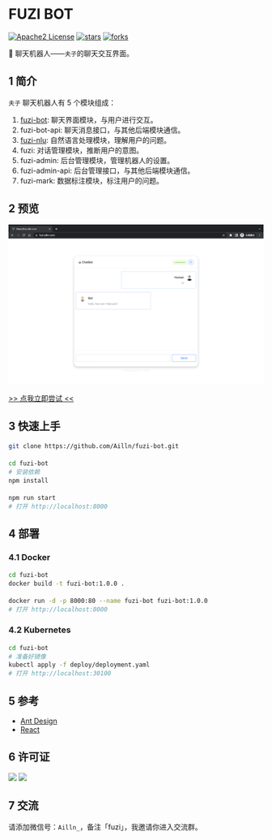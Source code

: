 # FUZI BOT

[![Apache2 License](https://img.shields.io/badge/license-Apache2-orange.svg)](https://github.com/Ailln/fuzi-bot/blob/main/LICENSE)
[![stars](https://img.shields.io/github/stars/Ailln/fuzi-bot.svg)](https://github.com/Ailln/fuzi-bot/stargazers)
[![forks](https://img.shields.io/github/forks/Ailln/fuzi-bot.svg)](https://github.com/Ailln/fuzi-bot/network/members)

🤖️ 聊天机器人——`夫子`的聊天交互界面。

## 1 简介

`夫子` 聊天机器人有 5 个模块组成：
1. [fuzi-bot](https://github.com/Ailln/fuzi-bot): 聊天界面模块，与用户进行交互。
2. fuzi-bot-api: 聊天消息接口，与其他后端模块通信。
3. [fuzi-nlu](https://github.com/Ailln/fuzi-nlu): 自然语言处理模块，理解用户的问题。
4. fuzi: 对话管理模块，推断用户的意图。
5. fuzi-admin: 后台管理模块，管理机器人的设置。
6. fuzi-admin-api: 后台管理接口，与其他后端模块通信。
7. fuzi-mark: 数据标注模块，标注用户的问题。

## 2 预览

![预览](.github/fuzi-preview.png)

[>> 点我立即尝试 <<](https://fuzi.ailln.com)

## 3 快速上手

```bash
git clone https://github.com/Ailln/fuzi-bot.git

cd fuzi-bot
# 安装依赖
npm install

npm run start
# 打开 http://localhost:8000
```

## 4 部署

### 4.1 Docker

```bash
cd fuzi-bot
docker build -t fuzi-bot:1.0.0 .

docker run -d -p 8000:80 --name fuzi-bot fuzi-bot:1.0.0
# 打开 http://localhost:8000
```

### 4.2 Kubernetes

```bash
cd fuzi-bot
# 准备好镜像
kubectl apply -f deploy/deployment.yaml
# 打开 http://localhost:30100
```

## 5 参考

- [Ant Design](https://ant.design/)
- [React](https://reactjs.org/)

## 6 许可证

[![](https://award.dovolopor.com?lt=License&rt=Apache2&rbc=orange)](./LICENSE)
[![](https://award.dovolopor.com?lt=Ailln's&rt=idea&lbc=lightgray&rbc=red&ltc=red)](https://github.com/Ailln/award)

## 7 交流

请添加微信号：`Ailln_`，备注「fuzi」，我邀请你进入交流群。
